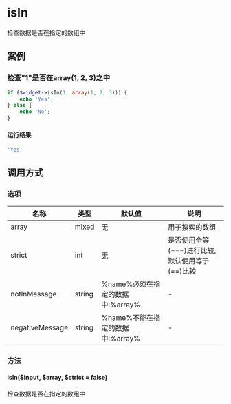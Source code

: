 isIn
====

检查数据是否在指定的数组中

案例
----

### 检查"1"是否在array(1, 2, 3)之中
```php
if ($widget->isIn(1, array(1, 2, 3))) {
    echo 'Yes';
} else {
    echo 'No';
}
```

#### 运行结果
```php
'Yes'
```

调用方式
--------

### 选项

| 名称              | 类型    | 默认值                           | 说明                                             |
|-------------------|---------|----------------------------------|--------------------------------------------------|
| array             | mixed   | 无                               | 用于搜索的数组                                   |
| strict            | int     | 无                               | 是否使用全等(===)进行比较,默认使用等于(==)比较   |
| notInMessage      | string  | %name%必须在指定的数据中:%array% | -                                                |
| negativeMessage   | string  | %name%不能在指定的数据中:%array% | -                                                |

### 方法

#### isIn($input, $array, $strict = false)
检查数据是否在指定的数组中